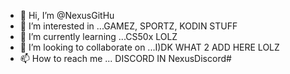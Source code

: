 - 👋 Hi, I’m @NexusGitHu
- 👀 I’m interested in ...GAMEZ, SPORTZ, KODIN STUFF
- 🌱 I’m currently learning ...CS50x LOLZ
- 💞️ I’m looking to collaborate on ...I)DK WHAT 2 ADD HERE LOLZ
- 📫 How to reach me ... DISCORD IN NexusDiscord#

<!---
NexusGitHu/NexusGitHu is a ✨ special ✨ repository because its `README.md` (this file) appears on your GitHub profile.
You can click the Preview link to take a look at your changes.
--->
